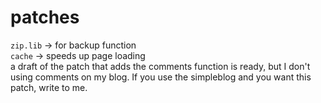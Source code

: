 # patches
`zip.lib` -> for backup function<br>
`cache` -> speeds up page loading<br>
a draft of the patch that adds the comments function is ready, but I don't using comments on my blog. If you use the simpleblog and you want this patch, write to me.
